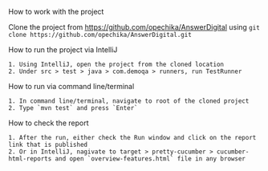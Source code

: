 How to work with the project

Clone the project from https://github.com/opechika/AnswerDigital using
`git clone https://github.com/opechika/AnswerDigital.git`

How to run the project via IntelliJ

    1. Using IntelliJ, open the project from the cloned location
    2. Under src > test > java > com.demoqa > runners, run TestRunner


How to run via command line/terminal

    1. In command line/terminal, navigate to root of the cloned project
    2. Type `mvn test` and press `Enter`

How to check the report

    1. After the run, either check the Run window and click on the report link that is published
    2. Or in IntelliJ, nagivate to target > pretty-cucumber > cucumber-html-reports and open `overview-features.html` file in any browser




